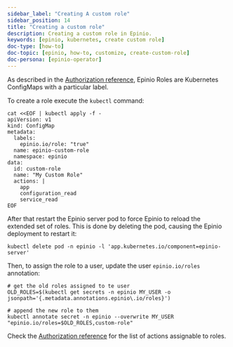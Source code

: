 ```yaml
---
sidebar_label: "Creating A custom role"
sidebar_position: 14
title: "Creating a custom role"
description: Creating a custom role in Epinio.
keywords: [epinio, kubernetes, create custom role]
doc-type: [how-to]
doc-topic: [epinio, how-to, customize, create-custom-role]
doc-persona: [epinio-operator]
---
```


As described in the [Authorization reference](../../references/authorization.md),
Epinio Roles are Kubernetes ConfigMaps with a particular label.

To create a role execute the `kubectl` command:

```console
cat <<EOF | kubectl apply -f -
apiVersion: v1
kind: ConfigMap
metadata:
  labels:
    epinio.io/role: "true"
  name: epinio-custom-role
  namespace: epinio
data:
  id: custom-role
  name: "My Custom Role"
  actions: |
    app
    configuration_read
    service_read
EOF
```

After that restart the Epinio server pod to force Epinio to reload the extended set of roles.
This is done by deleting the pod, causing the Epinio deployment to restart it:

```console
kubectl delete pod -n epinio -l 'app.kubernetes.io/component=epinio-server'
```

Then, to assign the role to a user, update the user `epinio.io/roles` annotation:

```console
# get the old roles assigned to te user
OLD_ROLES=$(kubectl get secrets -n epinio MY_USER -o jsonpath='{.metadata.annotations.epinio\.io/roles}')

# append the new role to them
kubectl annotate secret -n epinio --overwrite MY_USER "epinio.io/roles=$OLD_ROLES,custom-role"
```

Check the [Authorization reference](../../references/authorization.md) for the list of actions
assignable to roles.

